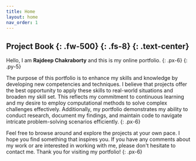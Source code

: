 ```yaml
---
title: Home
layout: home
nav_order: 1
---
```


Project Book
{: .fw-500}
{: .fs-8}
{: .text-center}
---


Hello, I am **Rajdeep Chakraborty** and this is my online portfolio.
{: .px-6}
{: .py-5}


The purpose of this portfolio is to enhance my skills and knowledge by developing new competencies and techniques. I believe that projects offer the best opportunity to apply these skills to real-world situations and broaden my skill set. This reflects my commitment to continuous learning and my desire to employ computational methods to solve complex challenges effectively. Additionally, my portfolio demonstrates my ability to conduct research, document my findings, and maintain code to navigate intricate problem-solving scenarios efficiently.
{: .px-6}


Feel free to browse around and explore the projects at your own pace. I hope you find something that inspires you. If you have any comments about my work or are interested in working with me, please don't hesitate to contact me. Thank you for visiting my portfolio!
{: .px-6}


